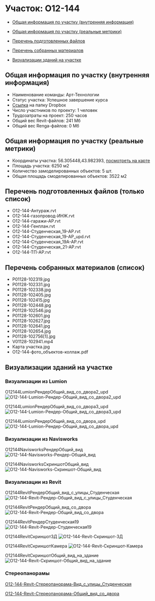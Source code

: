 # Участок: O12-144

* [Общая информация по участку (внутренняя информация)](#Chapter1)

* [Общая информация по участку (реальные метрики)](#Chapter2)

* [Перечень подготовленных файлов](#Chapter3)

* [Перечень собранных материалов](#Chapter4)

* [Визуализации зданий на участке](#Chapter6)

## <a id="Chapter1"></a> Общая информация по участку (внутренняя информация)
+ Наименование команды: Арт-Технологии
+ Статус участка: Успешное завершение курса
+ [Ссылка](https://www.dropbox.com/sh/wvvgv1nw1iqred9/AADCJbhag-B5jZm-kZ9nSJA5a/O12_144?dl=0) на папку Dropbox
+ Число участников по проекту: 1 человек
+ Трудозатраты на проект: 250 часов
+ Общий вес Revit-файлов: 241 Мб
+ Общий вес Renga-файлов: 0 Мб
## <a id="Chapter2"></a> Общая информация по участку (реальные метрики)
+ Координаты участка: 56.305448,43.982393, [посмотреть на карте](https://yandex.ru/maps/47/nizhny-novgorod/?ll=43.982393%2C56.305448&z=19)
+ Площадь участка: 6250 м2
+ Количество замоделированных объектов: 5 шт.
+ Общая площадь смоделированных объектов: 3522 м2
## <a id="Chapter3"></a> Перечень подготовленных файлов (только список)
+ О12-144-Антураж.rvt
+ О12-144-газопровод-ИНЖ.rvt
+ О12-144-гаражи-АР.rvt
+ О12-144-Генплан.rvt
+ О12-144-Студенческая_19-АР.rvt
+ О12-144-Студенческая_19-АР_upd.rvt
+ О12-144-Студенческая_19А-АР.rvt
+ О12-144-Студенческая_21-АР.rvt
+ О12-144-ТП-АР.rvt
## <a id="Chapter4"></a> Перечень собранных материалов (список)
+ P01128-102319.jpg
+ P01128-102331.jpg
+ P01128-102338.jpg
+ P01128-102405.jpg
+ P01128-102415.jpg
+ P01128-102448.jpg
+ P01128-102546.jpg
+ P01128-102601.jpg
+ P01128-102627.jpg
+ P01128-102641.jpg
+ P01128-102654.jpg
+ P01128-102756[1].jpg
+ V01128-102941.mp4
+ Карта участка.jpg
+ О12-144-фото_объектов-коллаж.pdf
## <a id="Chapter6"></a> Визуализации зданий на участке
### Визуализации из Lumion
О12144LumionРендерОбщий_вид_со_двора2_upd
![О12-144-Lumion-Рендер-Общий_вид_со_двора2_upd](/Images/O12_144/О12-144-Lumion-Рендер-Общий_вид_со_двора2_upd_Compressed.jpg)

О12144LumionРендерОбщий_вид_со_двора3_upd
![О12-144-Lumion-Рендер-Общий_вид_со_двора3_upd](/Images/O12_144/О12-144-Lumion-Рендер-Общий_вид_со_двора3_upd_Compressed.jpg)

О12144LumionРендерОбщий_вид_со_двора_upd
![О12-144-Lumion-Рендер-Общий_вид_со_двора_upd](/Images/O12_144/О12-144-Lumion-Рендер-Общий_вид_со_двора_upd_Compressed.jpg)

### Визуализации из Navisworks
O12144NavisworksРендерОбщий_вид
![O12-144-Navisworks-Рендер-Общий_вид](/Images/O12_144/O12-144-Navisworks-Рендер-Общий_вид_Compressed.jpg)

O12144NavisworksСкриншотОбщий_вид
![O12-144-Navisworks-Скриншот-Общий_вид](/Images/O12_144/O12-144-Navisworks-Скриншот-Общий_вид_Compressed.jpg)

### Визуализации из Revit
O12144RevitРендерОбщий_вид_с_улицы_Студенческая
![O12-144-Revit-Рендер-Общий_вид_с_улицы_Студенческая](/Images/O12_144/O12-144-Revit-Рендер-Общий_вид_с_улицы_Студенческая_Compressed.jpg)

O12144RevitРендерОбщий_вид_со_двора
![O12-144-Revit-Рендер-Общий_вид_со_двора](/Images/O12_144/O12-144-Revit-Рендер-Общий_вид_со_двора_Compressed.jpg)

O12144RevitРендерСтуденческая19
![O12-144-Revit-Рендер-Студенческая19](/Images/O12_144/O12-144-Revit-Рендер-Студенческая19_Compressed.jpg)

O12144RevitСкриншот3Д
![O12-144-Revit-Скриншот-3Д](/Images/O12_144/O12-144-Revit-Скриншот-3Д_Compressed.jpg)

O12144RevitСкриншотКамера
![O12-144-Revit-Скриншот-Камера](/Images/O12_144/O12-144-Revit-Скриншот-Камера_Compressed.jpg)

O12144RevitСкриншотОбщий_вид_на_здание
![O12-144-Revit-Скриншот-Общий_вид_на_здание](/Images/O12_144/O12-144-Revit-Скриншот-Общий_вид_на_здание_Compressed.jpg)

### Стереопанорамы
[О12-144-Revit-Стереопанорама-Вид_с_улицы_Студенческая](https://pano.autodesk.com/pano.html?url=jpgs/26ed3625-1151-44a7-9086-55fdcaf92379&version=2)

[О12-144-Revit-Стереопанорама-Общий_вид_со_двора](https://pano.autodesk.com/pano.html?mono=jpgs/5e1ac642-489b-40bf-b07b-6774d307f6f5&version=2)

